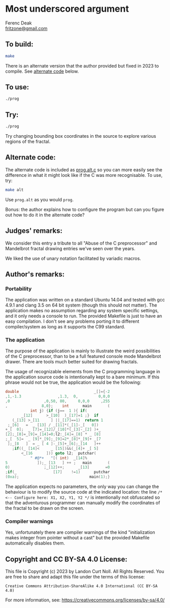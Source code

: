 # Most underscored argument

Ferenc Deak\
<fritzone@gmail.com>

## To build:

```sh
make
```

There is an alternate version that the author provided but fixed in 2023 to
compile. See [alternate code](#alternate-code) below.

## To use:

```sh
./prog
```

## Try:

```sh
./prog
```

Try changing bounding box coordinates in the source to explore
various regions of the fractal.

## Alternate code:

The alternate code is included as [prog.alt.c](prog.alt.c) so you can more
easily see the difference in what it might look like if the C was more
recognisable. To use, try:

```sh
make alt
```

Use `prog.alt` as you would `prog`.

Bonus: the author explains how to configure the program but can you figure out
how to do it in the alternate code?


## Judges' remarks:

We consider this entry a tribute to all "Abuse of the C preprocessor"
and Mandelbrot fractal drawing entries we've seen over the years.

We liked the use of unary notation facilitated by variadic macros.

## Author's remarks:

### Portability

The application was written on a standard Ubuntu 14.04 and tested with
gcc 4.9.1 and clang 3.5 on 64 bit system (though this should not matter).
The application makes no assumption regarding any system specific settings,
and it only needs a console to run. The provided Makefile is just to have
an easy compilation. I don't see any problems porting it to different
compiler/system as long as it supports the C99 standard.

### The application

The purpose of the application is mainly to illustrate the weird possibilities
of the C preprocessor, than to be a full featured console mode Mandelbrot
drawer. There are tools much better suited for drawing fractals.

The usage of recognizable elements from the C programming language in the
application source code is intentionally kept to a bare minimum. If this phrase
would not be true, the application would be the following:

```c
double                                 _[]={-2
,1,-1.3                ,1.3,  0,         0,0,0
,0               ,0,50, 80,     0,0,0     ,255
,               8,0};    int      main       (
	       int j) {if (j==  1 ){ if(
       _[12]      >_[10]  )_[17]=1 ;}  if
   (_[13] >_[11     ] ||_[17]==1)  return 1
 ;_[6]   =  _ [13] / _[11]*(_[1]-_[   0])
+_[  0];  _ [7]=_[12]/_[10]*(_[3]-_[2] )+_
[2];_[8]=_[9]=_[14]=0;l2:_[4]=_[8] * _ [8]
;_[  5]=  _ [9]*_[9];_[9]=2*_[8]*_[9]+ _[7
 ];_[8   ]  = _ [ 4 ]-_[5]+_[6];_[14   ]++
   ;if((_ [14]<     _ [15])&&(_[4]+ _[ 5]
       <_[16      ])) goto l2;  putchar(
	       " #@*+   "[( int)  _[14]%
5             ]);_ [13   ] ++ ;   main       (
0)               ;_[12]++;      _[13]       =0
;if(_                [17]    !=1)      putchar
(0xa);                               main(1);}
```

The application expects no parameters, the only way you can change the behaviour
is to modify the source code at the indicated location: the line
`/* <-- Configure here: X1, X2, Y1, Y2 */` is intentionally not obfuscated so
that the adventurous programmer can manually modify the coordinates of the
fractal to be drawn on the screen.

### Compiler warnings

Yes, unfortunately there are compiler warnings of the kind "initialization makes
integer from pointer without a cast" but the provided Makefile automatically
disables them.

## Copyright and CC BY-SA 4.0 License:

This file is Copyright (c) 2023 by Landon Curt Noll.  All Rights Reserved.
You are free to share and adapt this file under the terms of this license:

    Creative Commons Attribution-ShareAlike 4.0 International (CC BY-SA 4.0)

For more information, see: https://creativecommons.org/licenses/by-sa/4.0/
